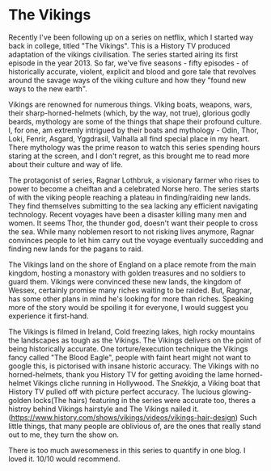 # The Vikings

Recently I've been following up on a series on netflix, which I started way back in college, titled "The Vikings". This is a History TV produced adaptation of the vikings civilisation. The series started airing its first episode in the year 2013. So far, we've five seasons - fifty episodes - of historically accurate, violent, explicit and blood and gore tale that revolves around the savage ways of the viking culture and how they "found new ways to the new earth".

Vikings are renowned for numerous things. Viking boats, weapons, wars, their sharp-horned-helmets (which, by the way, not true), glorious godly beards, mythology are some of the things that shape their profound culture. I, for one, am extremly intrigued by their boats and mythology - Odin, Thor, Loki, Fenrir, Asgard, Yggdrasil, Valhalla all find special place in my heart. There mythology was the prime reason to watch this series spending hours staring at the screen, and I don't regret, as this brought me to read more about their culture and way of life.

The protagonist of series, Ragnar Lothbruk, a visionary farmer who rises to power to become a cheiftan and a celebrated Norse hero. The series starts of with the viking people reaching a plateau in finding/raiding new lands. They find themselves submitting to the sea lacking any efficient navigating technology. Recent voyages have been a disaster killing many men and women. It seems Thor, the thunder god, doesn't want their people to cross the sea. While many noblemen resort to not risking  lives anymore, Ragnar convinces people to let him carry out the voyage eventually succedding and finding new lands for the pagans to raid.

The Vikings land on the shore of England on a place remote from the main kingdom, hosting a monastory with golden treasures and no soldiers to guard them. Vikings were convinced these new lands, the kingdom of Wessex, certainly promise many riches waiting to be raided. But, Ragnar, has some other plans in mind he's looking for more than riches. Speaking more of the story would be spoiling it for everyone, I would suggest you experience it first-hand.

The Vikings is filmed in Ireland, Cold freezing lakes, high rocky mountains the landscapes as tough as the Vikings. The Vikings delivers on the point of being historically accurate. One torture/execution technique the Vikings fancy called "The Blood Eagle", people with faint heart might not want to google this, is pictorised with insane historic accuracy. The Vikings with no horned-helmets, thank you History TV for getting avoiding the lame horned-helmet Vikings cliche running in Hollywood.
The *Snekkja*, a Viking boat that History TV pulled off with picture perfect accuracy. The lucious glowing-golden locks(The hairs) featuring in the series were accurate too, theres a histroy behind Vikings hairstyle and The Vikings nailed it. (https://www.history.com/shows/vikings/videos/vikings-hair-design) Such little things, that many people are oblivious of, are the ones that really stand out to me, they turn the show on.

There is too much awesomeness in this series to quantify in one blog. I loved it. 10/10 would recommend.

